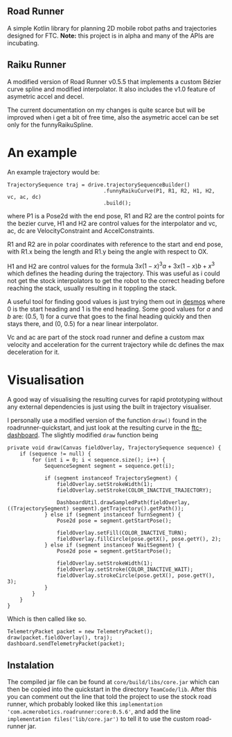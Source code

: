 ## Road Runner

A simple Kotlin library for planning 2D mobile robot paths and trajectories designed for FTC. **Note:** this project is in alpha and many of the APIs are incubating.

## Raiku Runner

A modified version of Road Runner v0.5.5 that implements a custom Bézier curve spline and modified interpolator. It also includes the v1.0 feature of asymetric accel and decel.

The current documentation on my changes is quite scarce but will be improved when i get a bit of free time, also the asymetric accel can be set only for the funnyRaikuSpline.

# An example
An example trajectory would be:
```
TrajectorySequence traj = drive.trajectorySequenceBuilder()
                               .funnyRaikuCurve(P1, R1, R2, H1, H2, vc, ac, dc)
                               .build();
```

where P1 is a Pose2d with the end pose, R1 and R2 are the control points for the bezier curve, H1 and H2 are control values for the interpolator and vc, ac, dc are VelocityConstraint and AccelConstraints.

R1 and R2 are in polar coordinates with reference to the start and end pose, with R1.x being the length and R1.y being the angle with respect to OX.

H1 and H2 are control values for the formula $3x(1-x)^3a + 3x(1-x)b + x^3$ which defines the heading during the trajectory. This was useful as i could not get the stock interpolators to get the robot to the correct heading before reaching the stack, usually resulting in it toppling the stack.

A useful tool for finding good values is just trying them out in [desmos](https://www.desmos.com/calculator/9nigdxolvm) where 0 is the start heading and 1 is the end heading. Some good values for $a$ and $b$ are: (0.5, 1) for a curve that goes to the final heading quickly and then stays there, and (0, 0.5) for a near linear interpolator. 

Vc and ac are part of the stock road runner and define a custom max velocity and acceleration for the current trajectory while dc defines the max deceleration for it.

# Visualisation

A good way of visualising the resulting curves for rapid prototyping without any external dependencies is just using the built in trajectory visualiser.

I personally use a modified version of the function ``draw()`` found in the roadrunner-quickstart, and just look at the resulting curve in the [ftc-dashboard](https://github.com/acmerobotics/ftc-dashboard). The slightly modified ``draw`` function being
```
private void draw(Canvas fieldOverlay, TrajectorySequence sequence) {
    if (sequence != null) {
        for (int i = 0; i < sequence.size(); i++) {
            SequenceSegment segment = sequence.get(i);

            if (segment instanceof TrajectorySegment) {
                fieldOverlay.setStrokeWidth(1);
                fieldOverlay.setStroke(COLOR_INACTIVE_TRAJECTORY);

                DashboardUtil.drawSampledPath(fieldOverlay, ((TrajectorySegment) segment).getTrajectory().getPath());
            } else if (segment instanceof TurnSegment) {
                Pose2d pose = segment.getStartPose();

                fieldOverlay.setFill(COLOR_INACTIVE_TURN);
                fieldOverlay.fillCircle(pose.getX(), pose.getY(), 2);
            } else if (segment instanceof WaitSegment) {
                Pose2d pose = segment.getStartPose();

                fieldOverlay.setStrokeWidth(1);
                fieldOverlay.setStroke(COLOR_INACTIVE_WAIT);
                fieldOverlay.strokeCircle(pose.getX(), pose.getY(), 3);
            }
        }
    }
}
```
Which is then called like so.
```
TelemetryPacket packet = new TelemetryPacket();
draw(packet.fieldOverlay(), traj);
dashboard.sendTelemetryPacket(packet);
```

## Instalation

The compiled jar file can be found at ``core/build/libs/core.jar`` which can then be copied into the quickstart in the directory ``TeamCode/lib``. After this you can comment out the line that told the project to use the stock road runner, which probably looked like this ``implementation 'com.acmerobotics.roadrunner:core:0.5.6'``, and add the line ``implementation files('lib/core.jar')`` to tell it to use the custom road-runner jar.

